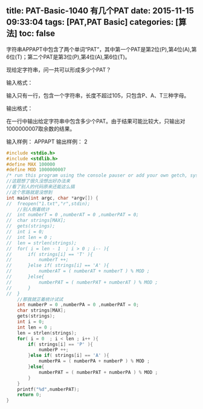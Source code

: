 title: PAT-Basic-1040 有几个PAT
date: 2015-11-15 09:33:04
tags: [PAT,PAT Basic]
categories: [算法]
toc: false
---
字符串APPAPT中包含了两个单词“PAT”，其中第一个PAT是第2位(P),第4位(A),第6位(T)；第二个PAT是第3位(P),第4位(A),第6位(T)。

现给定字符串，问一共可以形成多少个PAT？

输入格式：

输入只有一行，包含一个字符串，长度不超过105，只包含P、A、T三种字母。

输出格式：

在一行中输出给定字符串中包含多少个PAT。由于结果可能比较大，只输出对1000000007取余数的结果。

输入样例：
APPAPT
输出样例：
2
```c
#include <stdio.h>
#include <stdlib.h>
#define MAX 100000
#define MOD 1000000007
/* run this program using the console pauser or add your own getch, system("pause") or input loop */
//这题想了很久没想出好办法来
//看了别人的代码原来还能这么搞
//这个思路就是没想到 
int main(int argc, char *argv[]) {
//  freopen("1.txt","r",stdin);
    //别人倒着统计 
//  int numberT = 0 ,numberAT = 0 ,numberPAT = 0;
//  char strings[MAX];
//  gets(strings);
//  int i = 0;
//  int len = 0 ;
//  len = strlen(strings);
//  for( i = len - 1  ; i > 0 ; i-- ){
//      if( strings[i] == 'T' ){
//          numberT ++;
//      }else if( strings[i] == 'A' ){
//          numberAT = ( numberAT + numberT ) % MOD ;
//      }else{
//          numberPAT = ( numberPAT + numberAT ) % MOD ; 
//      } 
//  } 
    //那我就正着统计试试 
    int numberP = 0 ,numberPA = 0 ,numberPAT = 0;
    char strings[MAX];
    gets(strings);
    int i = 0;
    int len = 0 ;
    len = strlen(strings);
    for( i = 0  ; i < len ; i++ ){
        if( strings[i] == 'P' ){
            numberP ++;
        }else if( strings[i] == 'A' ){
            numberPA = ( numberPA + numberP ) % MOD ;
        }else{
            numberPAT = ( numberPAT + numberPA ) % MOD ; 
        } 
    } 
    printf("%d",numberPAT);
    return 0;
}
```
